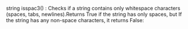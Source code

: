 string isspac3() : Checks if a string contains only whitespace characters (spaces, tabs, newlines).Returns True if the string has only spaces, but If the string has any non-space characters, it returns False:
